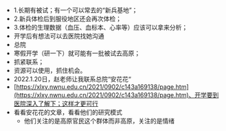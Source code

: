 - 1.长期有被试；有一个可以常去的“新兵基地”；
- 2.新兵体检后到服役地区还会再次体检；
- 3.体检的生理数据（血压、血标本、心率等）应该可以拿来分析；
- 开学后有想法可以去医院找她沟通
- 总院
- 寒假开学（研一下）就可能有一批被试去高原；
- 抓紧联系；
- 资源可以使用，抓住机会。
- 2022.1.20日，赵老师让我联系总院“安花花“
- [https://xlxy.nwnu.edu.cn/2021/0902/c143a169138/page.htm](https://xlxy.nwnu.edu.cn/2021/0902/c143a169138/page.htm)、开学要到医院深入了解下；这样才更可行
- 看看安花花的文章，看看他们的研究模式
	- 他们关注的是高原官民这个群体而非高原，关注的是情绪
